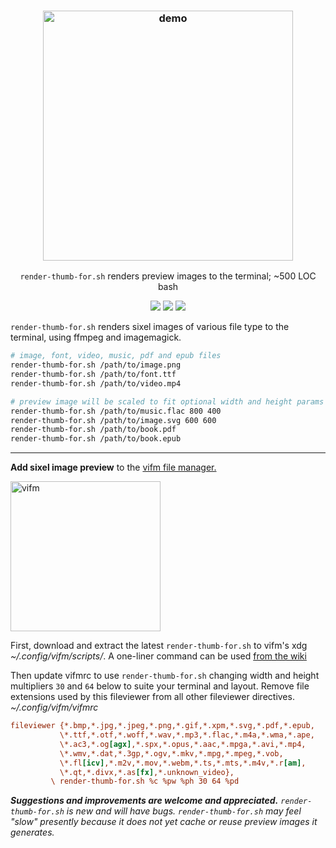 <h3 align="center"><img src="./test/render-for.demo.gif" alt="demo" height="400px"></h3>
<p align="center"><code>render-thumb-for.sh</code> renders preview images to the terminal; ~500 LOC bash</p>
<p align="center">
<a href="https://github.com/iambumblehead/render-thumb-for.sh/workflows"><img src="https://github.com/iambumblehead/render-thumb-for.sh/workflows/shellcheck/badge.svg"></a>
<a href="./LICENSE.md"><img src="https://img.shields.io/badge/license-ISC-blue.svg"></a>
<a href="https://github.com/iambumblehead/render-thumb-for.sh/releases"><img src="https://img.shields.io/github/release/iambumblehead/render-thumb-for.sh.svg"></a>
</p>

`render-thumb-for.sh` renders sixel images of various file type to the terminal, using ffmpeg and imagemagick.
```bash
# image, font, video, music, pdf and epub files
render-thumb-for.sh /path/to/image.png
render-thumb-for.sh /path/to/font.ttf
render-thumb-for.sh /path/to/video.mp4

# preview image will be scaled to fit optional width and height params
render-thumb-for.sh /path/to/music.flac 800 400
render-thumb-for.sh /path/to/image.svg 600 600
render-thumb-for.sh /path/to/book.pdf
render-thumb-for.sh /path/to/book.epub
```

----------------------------------------------

**Add sixel image preview** to the [vifm file manager.][3] 

<div align="left"><img src="./test/render-for-vifm.gif" alt="vifm" height="240px"></div>

First, download and extract the latest `render-thumb-for.sh` to vifm's xdg _~/.config/vifm/scripts/_. A one-liner command can be used [from the wiki][3]

Then update vifmrc to use `render-thumb-for.sh` changing width and height multipliers `30` and `64` below to suite your terminal and layout. Remove file extensions used by this fileviewer from all other fileviewer directives.
_~/.config/vifm/vifmrc_
``` ini
fileviewer {*.bmp,*.jpg,*.jpeg,*.png,*.gif,*.xpm,*.svg,*.pdf,*.epub,
           \*.ttf,*.otf,*.woff,*.wav,*.mp3,*.flac,*.m4a,*.wma,*.ape,
           \*.ac3,*.og[agx],*.spx,*.opus,*.aac,*.mpga,*.avi,*.mp4,
           \*.wmv,*.dat,*.3gp,*.ogv,*.mkv,*.mpg,*.mpeg,*.vob,
           \*.fl[icv],*.m2v,*.mov,*.webm,*.ts,*.mts,*.m4v,*.r[am],
           \*.qt,*.divx,*.as[fx],*.unknown_video},
         \ render-thumb-for.sh %c %pw %ph 30 64 %pd
```

_**Suggestions and improvements are welcome and appreciated.** `render-thumb-for.sh` is new and will have bugs. `render-thumb-for.sh` may feel "slow" presently because it does not yet cache or reuse preview images it generates._



[0]: https://img.shields.io/badge/license-ISC-blue.svg
[1]: ./LICENSE
[2]: https://github.com/vifm/vifm
[3]: https://github.com/iambumblehead/render-thumb-for.sh/wiki
